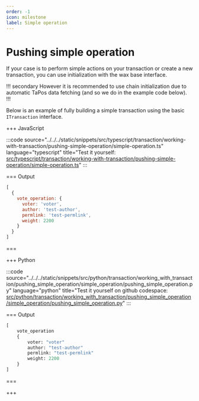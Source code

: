 ```yaml
---
order: -1
icon: milestone
label: Simple operation
---
```


# Pushing simple operation

If your case is to perform simple actions on your transaction or create a new transaction, you can use initialization with the wax base interface.

!!! secondary
However it is recommended to use chain initialization due to automatic TaPos data fetching (and so we do in the example code below).
!!!

Below is an example of fully building a simple transaction using the basic `ITransaction` interface.

+++ JavaScript

:::code source="../../../static/snippets/src/typescript/transaction/working-with-transaction/pushing-simple-operation/simple-operation.ts" language="typescript" title="Test it yourself: [src/typescript/transaction/working-with-transaction/pushing-simple-operation/simple-operation.ts](https://stackblitz.com/github/openhive-network/wax-doc-snippets?file=src%2Ftypescript%2Ftransaction%2Fworking-with-transaction%2Fpushing-simple-operation%2Fsimple-operation.ts&startScript=test-transaction-working-with-transaction-simple-operation)" :::

=== Output

```javascript
[
  {
    vote_operation: {
      voter: 'voter',
      author: 'test-author',
      permlink: 'test-permlink',
      weight: 2200
    }
  }
]
```

===

+++ Python

:::code source="../../../static/snippets/src/python/transaction/working_with_transaction/pushing_simple_operation/simple_operation/pushing_simple_operation.py" language="python" title="Test it yourself on github codespace: [src/python/transaction/working_with_transaction/pushing_simple_operation/simple_operation/pushing_simple_operation.py](https://github.com/codespaces/new?repo=openhive-network/wax-doc-snippets&ref=main&file=workspaces/wax-doc-snippets/src/python/transaction/working_with_transaction/pushing_simple_operation/simple_operation/pushing_simple_operation.py)" :::

=== Output

```python
[
    vote_operation
    {
        voter: "voter"
        author: "test-author"
        permlink: "test-permlink"
        weight: 2200
    }
]
```

===

+++

